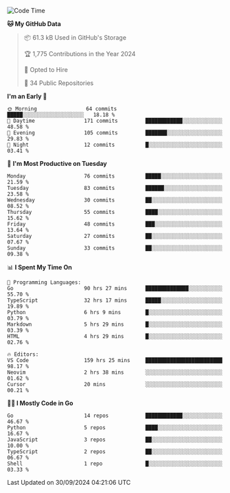 <!--START_SECTION:thansetan-waka-->
![Code Time](http://img.shields.io/badge/Code%20Time-162%20hrs%2024%20mins-blue)

**🐱 My GitHub Data** 

> 📦 61.3 kB Used in GitHub's Storage 
 > 
> 🏆 1,775 Contributions in the Year 2024
 > 
> 💼 Opted to Hire
 > 
> 📜 34 Public Repositories 
 > 

**I'm an Early 🐤** 

```text
🌞 Morning                64 commits          █████░░░░░░░░░░░░░░░░░░░░   18.18 % 
🌆 Daytime                171 commits         ████████████░░░░░░░░░░░░░   48.58 % 
🌃 Evening                105 commits         ███████░░░░░░░░░░░░░░░░░░   29.83 % 
🌙 Night                  12 commits          █░░░░░░░░░░░░░░░░░░░░░░░░   03.41 % 
```

📅 **I'm Most Productive on Tuesday** 

```text
Monday                   76 commits          █████░░░░░░░░░░░░░░░░░░░░   21.59 % 
Tuesday                  83 commits          ██████░░░░░░░░░░░░░░░░░░░   23.58 % 
Wednesday                30 commits          ██░░░░░░░░░░░░░░░░░░░░░░░   08.52 % 
Thursday                 55 commits          ████░░░░░░░░░░░░░░░░░░░░░   15.62 % 
Friday                   48 commits          ███░░░░░░░░░░░░░░░░░░░░░░   13.64 % 
Saturday                 27 commits          ██░░░░░░░░░░░░░░░░░░░░░░░   07.67 % 
Sunday                   33 commits          ██░░░░░░░░░░░░░░░░░░░░░░░   09.38 % 
```

📊 **I Spent My Time On** 

```text
💬 Programming Languages: 
Go                       90 hrs 27 mins      ██████████████░░░░░░░░░░░   55.70 % 
TypeScript               32 hrs 17 mins      █████░░░░░░░░░░░░░░░░░░░░   19.89 % 
Python                   6 hrs 9 mins        █░░░░░░░░░░░░░░░░░░░░░░░░   03.79 % 
Markdown                 5 hrs 29 mins       █░░░░░░░░░░░░░░░░░░░░░░░░   03.39 % 
HTML                     4 hrs 29 mins       █░░░░░░░░░░░░░░░░░░░░░░░░   02.76 % 

🔥 Editors: 
VS Code                  159 hrs 25 mins     █████████████████████████   98.17 % 
Neovim                   2 hrs 38 mins       ░░░░░░░░░░░░░░░░░░░░░░░░░   01.62 % 
Cursor                   20 mins             ░░░░░░░░░░░░░░░░░░░░░░░░░   00.21 % 
```

**🧑‍💻 I Mostly Code in Go** 

```text
Go                       14 repos            ████████████░░░░░░░░░░░░░   46.67 % 
Python                   5 repos             ████░░░░░░░░░░░░░░░░░░░░░   16.67 % 
JavaScript               3 repos             ██░░░░░░░░░░░░░░░░░░░░░░░   10.00 % 
TypeScript               2 repos             ██░░░░░░░░░░░░░░░░░░░░░░░   06.67 % 
Shell                    1 repo              █░░░░░░░░░░░░░░░░░░░░░░░░   03.33 % 
```

Last Updated on 30/09/2024 04:21:06 UTC
<!--END_SECTION:thansetan-waka-->